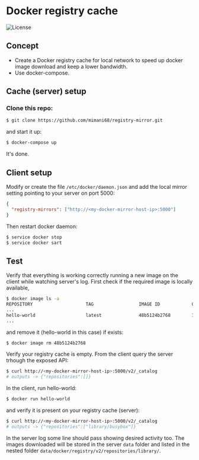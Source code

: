# Docker registry cache

![License](https://img.shields.io/packagist/l/cakephp/app.svg?style=flat-square)

## Concept

- Create a Docker registry cache for local network to speed up docker image download and keep a lower bandwidth.
- Use docker-compose.

## Cache (server) setup

### Clone this repo:

```bash
$ git clone https://github.com/mimani68/registry-mirror.git
```
and start it up:

```bash
$ docker-compose up
```
It's done.


## Client setup

Modify or create the file `/etc/docker/daemon.json` and add the local mirror setting pointing to your server on port 5000:

```json
{
  "registry-mirrors": ["http://<my-docker-mirror-host-ip>:5000"]
}
```

Then restart docker daemon:

```bash
$ service docker stop
$ service docker sart
```

## Test
Verify that everything is working correctly running a new image on the client while watching server's log. First check if the required image is locally available,

```bash
$ docker image ls -a
REPOSITORY                    TAG                 IMAGE ID            CREATED             SIZE
...
hello-world                   latest              48b5124b2768        14 months ago       1.84kB
...
```
and remove it (hello-world in this case) if exists:

```bash
$ docker image rm 48b5124b2768
```
Verify your registry cache is empty. From the client query the server trhough the exposed API:

```bash
$ curl http://<my-docker-mirror-host-ip>:5000/v2/_catalog
# outputs -> {"repositories":[]}
```

In the client, run hello-world:

```bash
$ docker run hello-world
```
and verify it is present on your registry cache (server):

```bash
$ curl http://<my-docker-mirror-host-ip>:5000/v2/_catalog
# outputs -> {"repositories":["library/busybox"]}
```

In the server log some line should pass showing desired activity too.
The images downloaded will be stored in the server `data` folder and listed in the nested folder `data/docker/registry/v2/repositories/library/`.


